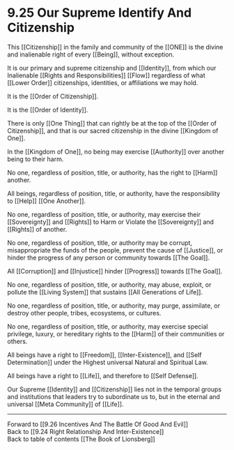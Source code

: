 # 9.25 Our Supreme Identify And Citizenship

This [[Citizenship]] in the family and community of the [[ONE]] is the divine and inalienable right of every [[Being]], without exception.  

It is our primary and supreme citizenship and [[Identity]], from which our Inalienable [[Rights and Responsibilities]] [[Flow]] regardless of what [[Lower Order]] citizenships, identities, or affiliations we may hold.

It is the [[Order of Citizenship]].

It is the [[Order of Identity]].

There is only [[One Thing]] that can rightly be at the top of the [[Order of Citizenship]], and that is our sacred citizenship in the divine [[Kingdom of One]].

In the [[Kingdom of One]], no being may exercise [[Authority]] over another being to their harm.  

No one, regardless of position, title, or authority, has the right to [[Harm]] another.  

All beings, regardless of position, title, or authority, have the responsibility to [[Help]] [[One Another]]. 

No one, regardless of position, title, or authority, may exercise their [[Sovereignty]] and [[Rights]] to Harm or Violate the [[Sovereignty]] and [[Rights]] of another. 

No one, regardless of position, title, or authority may be corrupt, misappropriate the funds of the people, prevent the cause of [[Justice]], or hinder the progress of any person or community towards [[The Goal]].

All [[Corruption]] and [[Injustice]] hinder [[Progress]] towards [[The Goal]].

No one, regardless of position, title, or authority, may abuse, exploit, or pollute the [[Living System]] that sustains [[All Generations of Life]]. 

No one, regardless of position, title, or authority, may purge, assimilate, or destroy other people, tribes, ecosystems, or cultures.

No one, regardless of position, title, or authority, may exercise special privilege, luxury, or hereditary rights to the [[Harm]] of their communities or others.

All beings have a right to [[Freedom]], [[Inter-Existence]], and [[Self Determination]] under the Highest universal Natural and Spiritual Law.

All beings have a right to [[Life]], and therefore to [[Self Defense]].  

Our Supreme [[Identity]] and [[Citizenship]] lies not in the temporal groups and institutions that leaders try to subordinate us to, but in the eternal and universal [[Meta Community]] of [[Life]].  

___

Forward to [[9.26 Incentives And The Battle Of Good And Evil]]         
Back to [[9.24 Right Relationship And Inter-Existence]]              
Back to table of contents [[The Book of Lionsberg]]  
